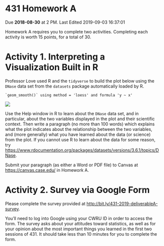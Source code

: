 431 Homework A
================
Due **2018-08-30** at 2 PM. Last Edited 2019-09-03 16:37:01

Homework A requires you to complete two activities. Completing each
activity is worth 15 points, for a total of 30.

# Activity 1. Interpreting a Visualization Built in R

Professor Love used R and the `tidyverse` to build the plot below using
the `DNase` data set from the `datasets` package automatically loaded by
R.

    `geom_smooth()` using method = 'loess' and formula 'y ~ x'

![](README_files/figure-gfm/unnamed-chunk-1-1.png)<!-- -->

Use the Help window in R to learn about the `DNase` data set, and in
particular, about the two variables displayed in the plot and their
scientific context. Then write a paragraph (no more than 100 words)
which explains what the plot indicates about the relationship between
the two variables, and (more generally) what you have learned about the
data (or science) from the plot. If you cannot use R to learn about the
data for some reason, try
<https://www.rdocumentation.org/packages/datasets/versions/3.6.1/topics/DNase>.

Submit your paragraph (as either a Word or PDF file) to Canvas at
<https://canvas.case.edu/> in Homework A.

# Activity 2. Survey via Google Form

Please complete the survey provided at
<http://bit.ly/431-2019-deliverableA-survey>.

You’ll need to log into Google using your CWRU ID in order to access the
form. The survey asks about your attitudes toward statistics, as well as
for your opinion about the most important things you learned in the
first two sessions of 431. It should take less than 10 minutes for you
to complete the form.
